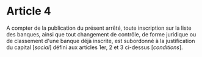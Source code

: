 # Article 4

A compter de la publication du présent arrêté, toute inscription sur la liste des banques, ainsi que tout changement de contrôle, de forme juridique ou de classement d'une banque déjà inscrite, est subordonné à la justification du capital [*social*] défini aux articles 1er, 2 et 3 ci-dessus [*conditions*].
